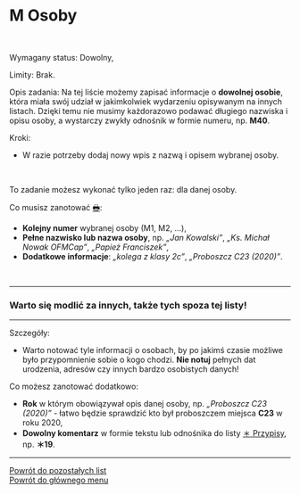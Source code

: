 # <span class="status status-list"><span class="status status-list">M</span> Osoby</span>
<br />

<span class="status status-title">Wymagany status:</span> Dowolny,
<br />

<span class="status status-title">Limity:</span> Brak.
<br />

<span class="status status-title">Opis zadania:</span> Na tej liście możemy zapisać informacje o **dowolnej osobie**, która miała swój udział w jakimkolwiek wydarzeniu opisywanym na innych listach. Dzięki temu nie musimy każdorazowo podawać długiego nazwiska i opisu osoby, a wystarczy zwykły odnośnik w formie numeru, np. **M40**.
<br />

<span class="status status-title">Kroki:</span>
- W razie potrzeby dodaj nowy wpis z nazwą i opisem wybranej osoby.
<br />

<span class="status status-title">To zadanie możesz wykonać tylko jeden raz:</span> dla danej osoby.
<br />

<span class="status status-title">Co musisz zanotować [🖶](wszystkie_materialy_do_pobrania.md#osoby):</span>
- **Kolejny numer** wybranej osoby (M1, M2, ...),
- **Pełne nazwisko lub nazwa osoby**, np. _„Jan Kowalski”_, _„Ks. Michał Nowak OFMCap”_, _„Papież Franciszek”_,
- **Dodatkowe informacje**: _„kolega z klasy 2c”_, _„Proboszcz C23 (2020)”_.
<br />

---
### <div class="colored centered">Warto się modlić za innych, także tych spoza tej listy!</div>

---
<span class="status status-title">Szczegóły:</span>
- Warto notować tyle informacji o osobach, by po jakimś czasie możliwe było przypomnienie sobie o kogo chodzi. **Nie notuj** pełnych dat urodzenia, adresów czy innych bardzo osobistych danych!

<span class="status status-title">Co możesz zanotować dodatkowo:</span>
- **Rok** w którym obowiązywał opis danej osoby, np. _„Proboszcz C23 (2020)”_ - łatwo będzie sprawdzić kto był proboszczem miejsca **C23** w roku 2020,
- **Dowolny komentarz** w formie tekstu lub odnośnika do listy [<span class="status status-list"><span class="status status-list">＊</span> Przypisy</span>](przypisy.md), np. **＊19**.

---
[Powrót do pozostałych list](pozostale_listy.md)  
[Powrót do głównego menu](index.md)
